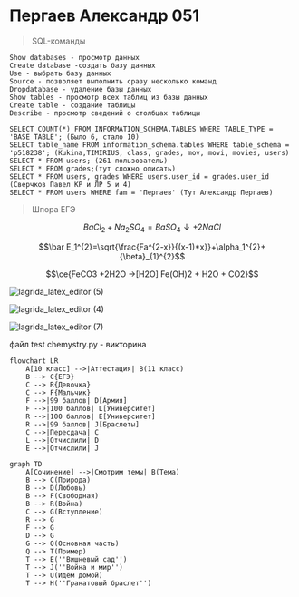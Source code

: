 
# Пергаев Александр 051
> SQL-команды

    Show databases - просмотр данных
    Create database -создать базу данных
    Use - выбрать базу данных
    Source - позволяет выполнить сразу несколько команд
    Dropdatabase - удаление базы данных
    Show tables - просмотр всех таблиц из базы данных
    Create table - создание таблицы
    Describe - просмотр сведений о столбцах таблицы

    SELECT COUNT(*) FROM INFORMATION_SCHEMA.TABLES WHERE TABLE_TYPE = 'BASE TABLE'; (Было 6, стало 10)
    SELECT table_name FROM information_schema.tables WHERE table_schema = 'p518238'; (Kukina,TIMIRIUS, class, grades, mov, movi, movies, users)
    SELECT * FROM users; (261 пользователь)
    SELECT * FROM grades;(тут сложно описать)
    SELECT * FROM users, grades WHERE users.user_id = grades.user_id (Сверчков Павел КР и ЛР 5 и 4)
    SELECT * FROM users WHERE fam = 'Пергаев' (Тут Александр Пергаев)

> Шпора ЕГЭ

$$BaCl_{2}+Na_{2}SO_{4}=BaSO_{4}\downarrow +2NaCl$$

$$\bar E_1^{2}=\sqrt{\frac{Fa^{2-x}}{(x-1)*x}}+\alpha_1^{2}+{\beta}_{1}^{2}$$

$$\ce{FeCO3 +2H2O ->[H2O] Fe(OH)2 + H2O + CO2}$$

![lagrida_latex_editor (5)](https://user-images.githubusercontent.com/114979532/200492462-bcfb893d-0efa-4ab4-806a-7f27d32cf88e.png)

![lagrida_latex_editor (4)](https://user-images.githubusercontent.com/114979532/200492475-873f9883-63ad-417a-8dff-8df5a8e31709.png)

![lagrida_latex_editor (7)](https://user-images.githubusercontent.com/114979532/200492668-06b2fd12-0568-442e-99fc-0d2ece7654e1.png)

файл test chemystry.py - викторина

```mermaid
flowchart LR
    A[10 класс] -->|Аттестация| B(11 класс)
    B --> C{ЕГЭ}
    C --> R{Девочка}
    C --> F{Мальчик}
    F -->|99 баллов| D[Армия]
    F -->|100 баллов| L[Университет]
    R -->|100 баллов| E[Университет]
    R -->|99 баллов| J[Браслеты]
    C -->|Пересдача| C
    L -->|Отчислили| D
    E -->|Отчислили| J
```



```mermaid
graph TD
    A[Сочинение] -->|Смотрим темы| B(Тема)
    B --> C(Природа)
    B --> D(Любовь)
    B --> F(Свободная)
    B --> R(Война)
    C --> G(Вступление)
    R --> G
    F --> G
    D --> G
    G --> Q(Основная часть)
    Q --> T(Пример)
    T --> E(''Вишневый сад'')
    T --> J(''Война и мир'')
    T --> U(Идём домой)
    T --> H(''Гранатовый браслет'')
```
